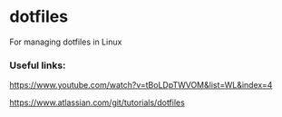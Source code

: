# dotfiles
For managing dotfiles in Linux

### Useful links:
https://www.youtube.com/watch?v=tBoLDpTWVOM&list=WL&index=4

https://www.atlassian.com/git/tutorials/dotfiles

